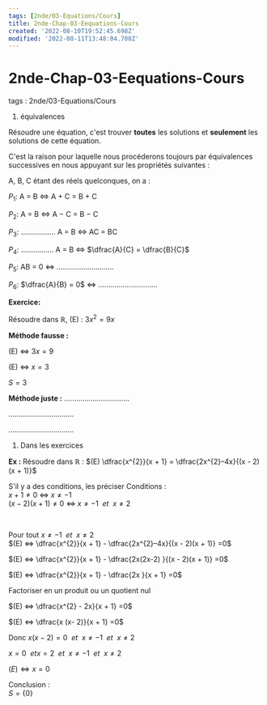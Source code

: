 ```yaml
---
tags: [2nde/03-Equations/Cours]
title: 2nde-Chap-03-Eequations-Cours
created: '2022-08-10T19:52:45.698Z'
modified: '2022-08-11T13:48:04.708Z'
---
```


# 2nde-Chap-03-Eequations-Cours


tags : 2nde/03-Equations/Cours


1.  équivalences

Résoudre une équation, c'est trouver **toutes** les solutions et **seulement** les solutions de cette équation.

C'est la raison pour laquelle nous procéderons toujours par équivalences successives en nous appuyant sur les propriétés suivantes :

A, B, C étant des réels quelconques, on a :

$P_1:$  A = B ⇔ A + C = B + C

$P_2:$  A = B ⇔ A − C = B − C

$P_3:$ .................  A = B ⇔ AC = BC

$P_4:$ ................ A = B ⇔ $\dfrac{A}{C} = \dfrac{B}{C}$

$P_5:$  AB = 0 ⇔ ............................

$P_6:$   $\dfrac{A}{B} = 0$ ⇔ .............................

**Exercice:** 

Résoudre dans ℝ, (E) : $3 x^2 = 9 x$

**Méthode fausse :**

(E) ⇔ $3 x = 9$

(E) ⇔ $x = 3$

$S = {3}$

**Méthode juste :**
................................

................................

................................

1.  Dans les exercices

**Ex :** Résoudre dans ℝ :
$(E) \dfrac{x^{2}}{x + 1} = \dfrac{2x^{2}–4x}{(x - 2)(x + 1)}$

 

S'il y a des conditions, les préciser
  Conditions :     
  $x + 1 \not= 0$   ⇔ $x  \not= -1$             
  $(x - 2)(x + 1) \not= 0$   ⇔ $x  \not= -1 ~~ et ~~ x  \not= 2$  

<br>

 Pour tout $x  \not= -1 ~~ et ~~ x  \not= 2$                     
 $(E) ⇔  \dfrac{x^{2}}{x + 1} - \dfrac{2x^{2}–4x}{(x - 2)(x + 1)} =0$   


 $(E) ⇔  \dfrac{x^{2}}{x + 1} - \dfrac{2x(2x-2) }{(x - 2)(x + 1)} =0$        


$(E)  ⇔ \dfrac{x^{2}}{x + 1} - \dfrac{2x }{x + 1} =0$                  

Factoriser en un produit ou un quotient nul

 $(E) ⇔ \dfrac{x^{2} - 2x}{x + 1}  =0$ 


 $(E) ⇔ \dfrac{x (x- 2)}{x + 1}  =0$    

 Donc 
 $x(x-2)=0 ~~et~~ x  \not= -1 ~~ et ~~ x  \not= 2$           

 $x=0 ~~ et x=2 ~~et~~ x  \not= -1 ~~ et ~~ x  \not= 2$  
 
 $(E) ⇔ x  =0$  
 
 
           
                   
 Conclusion :              
  $S = \{0\}$           
 
